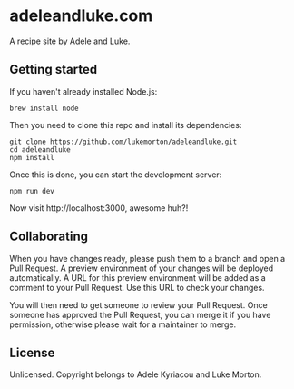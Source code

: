 # adeleandluke.com

A recipe site by Adele and Luke.

## Getting started

If you haven't already installed Node.js:

```
brew install node
```

Then you need to clone this repo and install its dependencies:

```
git clone https://github.com/lukemorton/adeleandluke.git
cd adeleandluke
npm install
```

Once this is done, you can start the development server:

```
npm run dev
```

Now visit http://localhost:3000, awesome huh?!

## Collaborating

When you have changes ready, please push them to a branch and open a Pull Request. A preview environment of your changes will be deployed automatically. A URL for this preview environment will be added as a comment to your Pull Request. Use this URL to check your changes.

You will then need to get someone to review your Pull Request. Once someone has approved the Pull Request, you can merge it if you have permission, otherwise please wait for a maintainer to merge.

## License

Unlicensed. Copyright belongs to Adele Kyriacou and Luke Morton.
